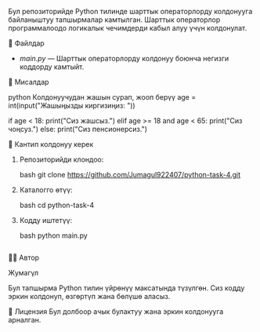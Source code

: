Бул репозиторийде Python тилинде шарттык операторлорду колдонууга байланыштуу тапшырмалар камтылган. Шарттык операторлор программалоодо логикалык чечимдерди кабыл алуу үчүн колдонулат.

📂 Файлдар

- *main.py* — Шарттык операторлорду колдонуу боюнча негизги коддорду камтыйт.

🧪 Мисалдар

python
Колдонуучудан жашын сурап, жооп берүү
age = int(input("Жашыңызды киргизиңиз: "))

if age < 18:
    print("Сиз жашсыз.")
elif age >= 18 and age < 65:
    print("Сиз чоңсуз.")
else:
    print("Сиз пенсионерсиз.")


🚀 Кантип колдонуу керек

1. Репозиторийди клондоо:

   bash
   git clone https://github.com/Jumagul922407/python-task-4.git
   

2. Каталогго өтүү:

   bash
   cd python-task-4
   

3. Кодду иштетүү:

   bash
   python main.py
   ```

👩‍💻 Автор

Жумагүл

Бул тапшырма Python тилин үйрөнүү максатында түзүлгөн. Сиз кодду эркин колдонуп, өзгөртүп жана бөлүшө аласыз.

📄 Лицензия
Бул долбоор ачык булактуу жана эркин колдонууга арналган.

